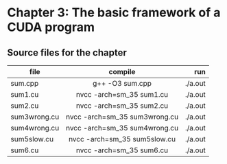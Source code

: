# Chapter 3: The basic framework of a CUDA program

## Source files for the chapter


| file   |      compile      |  run |
|----------|:-------------:|------:|
| sum.cpp |  g++ -O3 sum.cpp | ./a.out |
| sum1.cu |  nvcc -arch=sm_35 sum1.cu | ./a.out |
| sum2.cu |  nvcc -arch=sm_35 sum2.cu | ./a.out |
| sum3wrong.cu |  nvcc -arch=sm_35 sum3wrong.cu | ./a.out |
| sum4wrong.cu |  nvcc -arch=sm_35 sum4wrong.cu | ./a.out |
| sum5slow.cu |  nvcc -arch=sm_35 sum5slow.cu | ./a.out |
| sum6.cu |  nvcc -arch=sm_35 sum6.cu | ./a.out |
